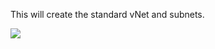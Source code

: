 This will create the standard vNet and subnets.

<a href="https://portal.azure.com/#create/Microsoft.Template/uri/https%3A%2F%2Fraw.githubusercontent.com%2Fcroebuck321%2FARM-Templates%2Fmaster%2Fvnetdeploy%2Fdeploysubnettest.json" target="_blank">
  <img src="https://aka.ms/deploytoazurebutton"/>
</a>
